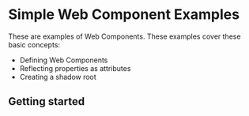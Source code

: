 # Simple Web Component Examples
 
These are examples of Web Components. These examples cover these basic concepts: 

- Defining Web Components 
- Reflecting properties as attributes 
- Creating a shadow root

## Getting started




